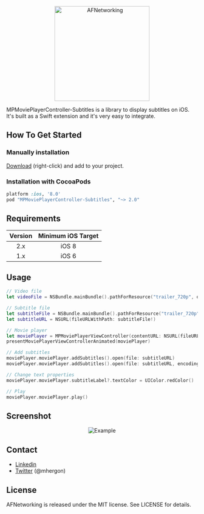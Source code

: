<p align="center" >
<img src="https://raw.github.com/mhergon/MPMoviePlayerController-Subtitles/v2.0/Others/logo.png" alt="AFNetworking" title="Logo" width=250>
</p>

MPMoviePlayerController-Subtitles is a library to display subtitles on iOS. It's built as a Swift extension and it's very easy to integrate.

## How To Get Started

### Manually installation

[Download](https://github.com/mhergon/MPMoviePlayerController-Subtitles/raw/v2.0/MPMoviePlayerController-Subtitles.swift) (right-click) and add to your project.

### Installation with CocoaPods

```ruby
platform :ios, '8.0'
pod "MPMoviePlayerController-Subtitles", "~> 2.0"
```

## Requirements

| Version | Minimum iOS Target  |
|:--------------------:|:---------------------------:|
|          2.x         |            iOS 8            |
|          1.x         |            iOS 6            |


## Usage 

```swift
// Video file
let videoFile = NSBundle.mainBundle().pathForResource("trailer_720p", ofType: "mov")

// Subtitle file
let subtitleFile = NSBundle.mainBundle().pathForResource("trailer_720p", ofType: "srt")
let subtitleURL = NSURL(fileURLWithPath: subtitleFile!)

// Movie player
let moviePlayer = MPMoviePlayerViewController(contentURL: NSURL(fileURLWithPath: videoFile!))
presentMoviePlayerViewControllerAnimated(moviePlayer)

// Add subtitles
moviePlayer.moviePlayer.addSubtitles().open(file: subtitleURL)
moviePlayer.moviePlayer.addSubtitles().open(file: subtitleURL, encoding: NSUTF8StringEncoding)

// Change text properties
moviePlayer.moviePlayer.subtitleLabel?.textColor = UIColor.redColor()

// Play
moviePlayer.moviePlayer.play()
```

## Screenshot
<p align="center" >
<img src="https://raw.github.com/mhergon/MPMoviePlayerController-Subtitles/v2.0/Others/screenshot.png" alt="Example" title="AFNetworking">
</p>

## Contact

- [Linkedin][2]
- [Twitter][3] (@mhergon)

[2]: https://es.linkedin.com/in/marchervera 
[3]: http://twitter.com/mhergon "Marc Hervera"

## License

AFNetworking is released under the MIT license. See LICENSE for details.
